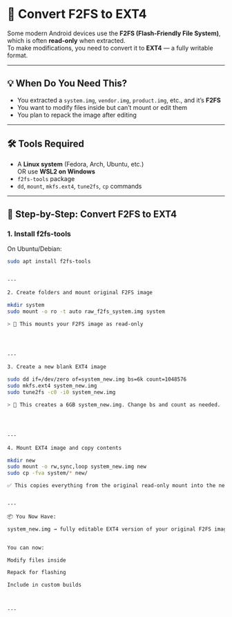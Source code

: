 # 🔄 Convert F2FS to EXT4

Some modern Android devices use the **F2FS (Flash-Friendly File System)**, which is often **read-only** when extracted.  
To make modifications, you need to convert it to **EXT4** — a fully writable format.

---

## 💡 When Do You Need This?

- You extracted a `system.img`, `vendor.img`, `product.img`, etc., and it’s **F2FS**
- You want to modify files inside but can’t mount or edit them
- You plan to repack the image after editing

---

## 🛠 Tools Required

- A **Linux system** (Fedora, Arch, Ubuntu, etc.)  
  OR use **WSL2 on Windows**
- `f2fs-tools` package
- `dd`, `mount`, `mkfs.ext4`, `tune2fs`, `cp` commands

---

## 🔧 Step-by-Step: Convert F2FS to EXT4

### 1. Install f2fs-tools

On Ubuntu/Debian:
```bash
sudo apt install f2fs-tools


---

2. Create folders and mount original F2FS image

mkdir system
sudo mount -o ro -t auto raw_f2fs_system.img system

> 📁 This mounts your F2FS image as read-only




---

3. Create a new blank EXT4 image

sudo dd if=/dev/zero of=system_new.img bs=6k count=1048576
sudo mkfs.ext4 system_new.img
sudo tune2fs -c0 -i0 system_new.img

> 🔢 This creates a 6GB system_new.img. Change bs and count as needed.




---

4. Mount EXT4 image and copy contents

mkdir new
sudo mount -o rw,sync,loop system_new.img new
sudo cp -fva system/* new/

✅ This copies everything from the original read-only mount into the new EXT4 image.


---

📦 You Now Have:

system_new.img → fully editable EXT4 version of your original F2FS image


You can now:

Modify files inside

Repack for flashing

Include in custom builds



---
